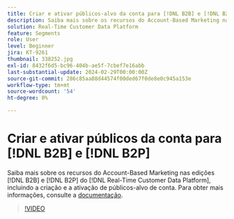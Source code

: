 ```yaml
---
title: Criar e ativar públicos-alvo da conta para [!DNL B2B] e [!DNL B2P]
description: Saiba mais sobre os recursos do Account-Based Marketing nas [!DNL B2B] e [!DNL B2P] edições de [!DNL Real-Time Customer Data Platform], incluindo a criação e a ativação de públicos-alvo de conta.
solution: Real-Time Customer Data Platform
feature: Segments
role: User
level: Beginner
jira: KT-9261
thumbnail: 338252.jpg
exl-id: 8432f6d5-bc96-404b-ae5f-7cbef7e16abb
last-substantial-update: 2024-02-29T00:00:00Z
source-git-commit: 286c85aa88d44574f00ded67f0de8e0c945a153e
workflow-type: tm+mt
source-wordcount: '54'
ht-degree: 0%

---
```


# Criar e ativar públicos da conta para [!DNL B2B] e [!DNL B2P]

Saiba mais sobre os recursos do Account-Based Marketing nas edições [!DNL B2B] e [!DNL B2P] do [!DNL Real-Time Customer Data Platform], incluindo a criação e a ativação de públicos-alvo de conta. Para obter mais informações, consulte a [documentação](https://experienceleague.adobe.com/docs/experience-platform/segmentation/ui/account-audiences.html).

>[!VIDEO](https://video.tv.adobe.com/v/338252?learn=on&enablevpops)

